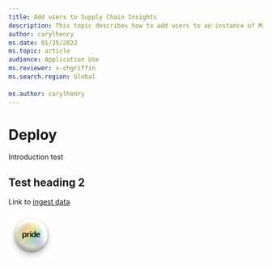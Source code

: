 ```yaml
---
title: Add users to Supply Chain Insights
description: This topic describes how to add users to an instance of Microsoft Dynamics 365 Supply Chain Insights.
author: carylhenry
ms.date: 01/25/2022
ms.topic: article
audience: Application Use
ms.reviewer: v-chgriffin
ms.search.region: Global

ms.author: carylhenry
---
```

# Deploy

Introduction test

## Test heading 2
Link to [ingest data](ingest-data.md)

![this is power platform logo](media/Pride.png)
